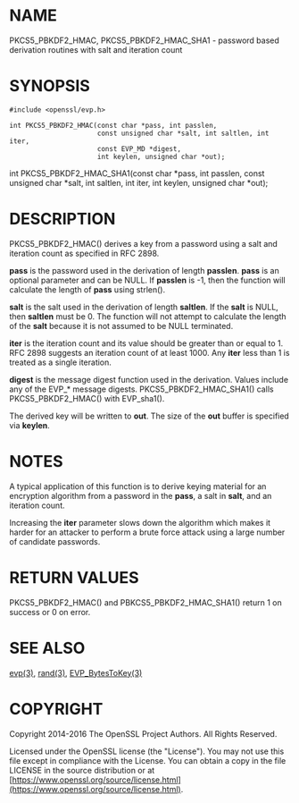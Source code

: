 # NAME

PKCS5\_PBKDF2\_HMAC, PKCS5\_PBKDF2\_HMAC\_SHA1 - password based derivation routines with salt and iteration count

# SYNOPSIS

    #include <openssl/evp.h>

    int PKCS5_PBKDF2_HMAC(const char *pass, int passlen,
                          const unsigned char *salt, int saltlen, int iter,
                          const EVP_MD *digest,
                          int keylen, unsigned char *out);

int PKCS5\_PBKDF2\_HMAC\_SHA1(const char \*pass, int passlen,
                           const unsigned char \*salt, int saltlen, int iter,
                           int keylen, unsigned char \*out);

# DESCRIPTION

PKCS5\_PBKDF2\_HMAC() derives a key from a password using a salt and iteration count
as specified in RFC 2898.

**pass** is the password used in the derivation of length **passlen**. **pass**
is an optional parameter and can be NULL. If **passlen** is -1, then the
function will calculate the length of **pass** using strlen().

**salt** is the salt used in the derivation of length **saltlen**. If the
**salt** is NULL, then **saltlen** must be 0. The function will not
attempt to calculate the length of the **salt** because it is not assumed to
be NULL terminated.

**iter** is the iteration count and its value should be greater than or
equal to 1. RFC 2898 suggests an iteration count of at least 1000. Any
**iter** less than 1 is treated as a single iteration.

**digest** is the message digest function used in the derivation. Values include
any of the EVP\_\* message digests. PKCS5\_PBKDF2\_HMAC\_SHA1() calls
PKCS5\_PBKDF2\_HMAC() with EVP\_sha1().

The derived key will be written to **out**. The size of the **out** buffer
is specified via **keylen**.

# NOTES

A typical application of this function is to derive keying material for an
encryption algorithm from a password in the **pass**, a salt in **salt**,
and an iteration count.

Increasing the **iter** parameter slows down the algorithm which makes it
harder for an attacker to perform a brute force attack using a large number
of candidate passwords.

# RETURN VALUES

PKCS5\_PBKDF2\_HMAC() and PBKCS5\_PBKDF2\_HMAC\_SHA1() return 1 on success or 0 on error.

# SEE ALSO

[evp(3)](http://man.he.net/man3/evp), [rand(3)](http://man.he.net/man3/rand),
[EVP\_BytesToKey(3)](http://man.he.net/man3/EVP_BytesToKey)

# COPYRIGHT

Copyright 2014-2016 The OpenSSL Project Authors. All Rights Reserved.

Licensed under the OpenSSL license (the "License").  You may not use
this file except in compliance with the License.  You can obtain a copy
in the file LICENSE in the source distribution or at
[https://www.openssl.org/source/license.html](https://www.openssl.org/source/license.html).
